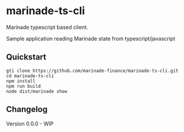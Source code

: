 # marinade-ts-cli
Marinade typescript based client.

Sample application reading Marinade state from typescript/javascript

## Quickstart

```
gti clone https://github.com/marinade-finance/marinade-ts-cli.git
cd marinade-ts-cli
npm install
npm run build
node dist/marinade show
```

## Changelog
Version 0.0.0 - WIP

